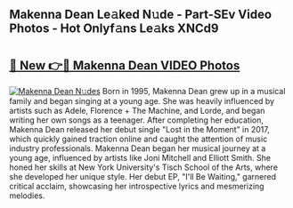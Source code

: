 ## Makenna Dean Le𝚊ked N𝚞de - Part-SEv Video Photos - Hot Onlyf𝚊ns Le𝚊ks XNCd9

# <h2><a href="http://ab62086.deff.icu/?id=Makenna+Dean">🔗 New 👉🔴 Makenna Dean VIDEO Photos</a></h2>

[![Makenna Dean N𝚞des](https://i.imgur.com/rIISA9y.gif)](http://ab62086.deff.icu/?id=Makenna+Dean)
Born in 1995, Makenna Dean grew up in a musical family and began singing at a young age. She was heavily influenced by artists such as Adele, Florence + The Machine, and Lorde, and began writing her own songs as a teenager. After completing her education, Makenna Dean released her debut single "Lost in the Moment" in 2017, which quickly gained traction online and caught the attention of music industry professionals. Makenna Dean began her musical journey at a young age, influenced by artists like Joni Mitchell and Elliott Smith. She honed her skills at New York University's Tisch School of the Arts, where she developed her unique style. Her debut EP, "I'll Be Waiting," garnered critical acclaim, showcasing her introspective lyrics and mesmerizing melodies.
